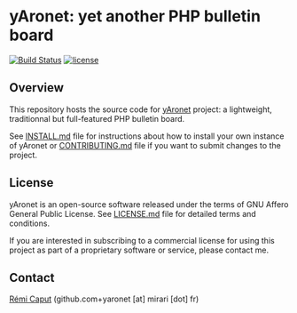yAronet: yet another PHP bulletin board
=======================================

[![Build Status](https://travis-ci.org/r3c/yaronet.svg?branch=master)](https://travis-ci.org/r3c/yaronet)
[![license](https://img.shields.io/github/license/r3c/yaronet.svg)](https://opensource.org/licenses/AGPL-3.0)

Overview
--------

This repository hosts the source code for [yAronet](https://www.yaronet.com/)
project: a lightweight, traditionnal but full-featured PHP bulletin board.

See [INSTALL.md](INSTALL.md) file for instructions about how to install your
own instance of yAronet or [CONTRIBUTING.md](CONTRIBUTING.md) file if you want
to submit changes to the project.

License
-------

yAronet is an open-source software released under the terms of GNU Affero
General Public License. See [LICENSE.md](LICENSE.md) file for detailed terms
and conditions.

If you are interested in subscribing to a commercial license for using this
project as part of a proprietary software or service, please contact me.

Contact
-------

[Rémi Caput](http://remi.caput.fr/) (github.com+yaronet [at] mirari [dot] fr)
